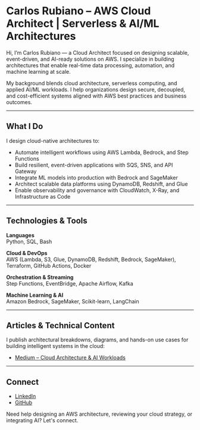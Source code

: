 # Carlos Rubiano – AWS Cloud Architect | Serverless & AI/ML Architectures

Hi, I’m Carlos Rubiano — a Cloud Architect focused on designing scalable, event-driven, and AI-ready solutions on AWS. I specialize in building architectures that enable real-time data processing, automation, and machine learning at scale.

My background blends cloud architecture, serverless computing, and applied AI/ML workloads. I help organizations design secure, decoupled, and cost-efficient systems aligned with AWS best practices and business outcomes.

---

## What I Do

I design cloud-native architectures to:

- Automate intelligent workflows using AWS Lambda, Bedrock, and Step Functions
- Build resilient, event-driven applications with SQS, SNS, and API Gateway
- Integrate ML models into production with Bedrock and SageMaker
- Architect scalable data platforms using DynamoDB, Redshift, and Glue
- Enable observability and governance with CloudWatch, X-Ray, and Infrastructure as Code

---

## Technologies & Tools

**Languages**  
Python, SQL, Bash

**Cloud & DevOps**  
AWS (Lambda, S3, Glue, DynamoDB, Redshift, Bedrock, SageMaker), Terraform, GitHub Actions, Docker

**Orchestration & Streaming**  
Step Functions, EventBridge, Apache Airflow, Kafka

**Machine Learning & AI**  
Amazon Bedrock, SageMaker, Scikit-learn, LangChain

---

## Articles & Technical Content

I publish architectural breakdowns, diagrams, and hands-on use cases for building intelligent systems in the cloud:

- [Medium – Cloud Architecture & AI Workloads](https://medium.com/@cerubiano)

---

## Connect

- [LinkedIn](https://www.linkedin.com/in/cerubiano)
- [GitHub](https://github.com/cerubiano)

Need help designing an AWS architecture, reviewing your cloud strategy, or integrating AI? Let's connect.

